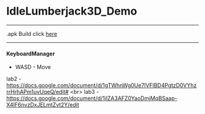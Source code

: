 # IdleLumberjack3D_Demo

____


.apk Build click [here](./Build)

____

#### KeyboardManager

* WASD - Move

lab2 - https://docs.google.com/document/d/1gTWhnWg0Ue7IVFlBD4PgtzD0VYhzrrHrhAPm1uvUqeQ/edit# <br\>
lab3 - https://docs.google.com/document/d/1ilZA3AFZ0YaoDmjMqBSaap-X4IF6nvzDxJELmtZvt2Y/edit

 
